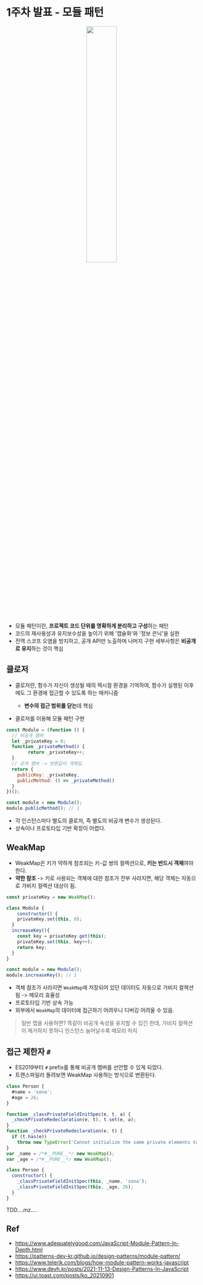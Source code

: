 # 1주차 발표 - 모듈 패턴

<p align="center">
<img src="https://github.com/user-attachments/assets/8f0400b3-d9be-4331-b971-e4abb538ecd6" width="40%" >
</p>

- 모듈 패턴이란, **프로젝트 코드 단위를 명확하게 분리하고 구성**하는 패턴
- 코드의 재사용성과 유지보수성을 높이기 위해 '캡슐화'와 '정보 은닉'을 실현
- 전역 스코프 오염을 방지하고, 공개 API만 노출하며 나머지 구현 세부사항은 **비공개로 유지**하는 것이 핵심

## 클로저

- 클로저란, 함수가 자신이 생성될 때의 렉시컬 환경을 기억하여, 함수가 실행된 이후에도 그 환경에 접근할 수 있도록 하는 매커니즘
  - **변수의 접근 범위를 닫는**데 핵심

- 클로저를 이용해 모듈 패턴 구현

```js
const Module = (function () {
  // 비공개 멤버
  let _privateKey = 0;
  function _privateMethod() {
		return _privateKey++;
  }
  // 공개 멤버 -> 반환값이 객체임.
  return {
    publicKey: _privateKey,
    publicMethod: () => _privateMethod()
  }
})();

const module = new Module();
module.publicMethod(); // 1
```

- 각 인스턴스마다 별도의 클로저, 즉 별도의 비공개 변수가 생성된다. 
- 상속이나 프로토타입 기반 확장이 어렵다. 

## WeakMap

- WeakMap은 키가 약하게 참조되는 키-값 쌍의 컬렉션으로, **키는 반드시 객체**여야 한다.
- **약한 참조** -> 키로 사용되는 객체에 대한 참조가 전부 사라지면, 해당 객체는 자동으로 가비지 컬렉션 대상이 됨.

```js
const privateKey = new WeakMap();

class Module {
	constructor() {
    privateKey.set(this, 0);
  }
  increaseKey(){
  	const key = privateKey.get(this);
    privateKey.set(this, key++);
    return key;
  }
}

const module = new Module();
module.increaseKey(); // 1
```

- 객체 참조가 사라지면 `WeakMap`에 저장되어 있던 데이터도 자동으로 가비지 컬렉션 됨 -> 메모리 효율성
- 프로토타입 기반 상속 가능
- 외부에서 `WeakMap`의 데이터에 접근하기 어려우니 디버깅 어려울 수 있음.

> 일반 맵을 사용하면? 똑같이 비공개 속성을 유지할 수 있긴 한데, 가비지 컬렉션이 제거하지 못하니 인스턴스 늘어날수록 메모리 차지

## 접근 제한자 `#`

- ES2019부터 `#` prefix를 통해 비공개 멤버를 선언할 수 있게 되었다.
- 트랜스파일러 돌려보면 WeakMap 사용하는 방식으로 변환된다.

```js
class Person {
  #name = 'sona';
  #age = 26;
}
```

```js
function _classPrivateFieldInitSpec(e, t, a) {
  _checkPrivateRedeclaration(e, t), t.set(e, a);
}
function _checkPrivateRedeclaration(e, t) {
  if (t.has(e))
    throw new TypeError('Cannot initialize the same private elements twice on an object');
}
var _name = /*#__PURE__*/ new WeakMap();
var _age = /*#__PURE__*/ new WeakMap();

class Person {
  constructor() {
    _classPrivateFieldInitSpec(this, _name, 'sona');
    _classPrivateFieldInitSpec(this, _age, 26);
  }
}
```

TDD....mz....

## Ref

- https://www.adequatelygood.com/JavaScript-Module-Pattern-In-Depth.html
- https://patterns-dev-kr.github.io/design-patterns/module-pattern/
- https://www.telerik.com/blogs/how-module-pattern-works-javascript
- https://www.devh.kr/posts/2021-11-13-Design-Patterns-In-JavaScript
- https://ui.toast.com/posts/ko_20210901
